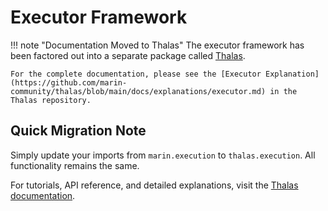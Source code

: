 # Executor Framework

!!! note "Documentation Moved to Thalas"
    The executor framework has been factored out into a separate package called [Thalas](https://github.com/marin-community/thalas).

    For the complete documentation, please see the [Executor Explanation](https://github.com/marin-community/thalas/blob/main/docs/explanations/executor.md) in the Thalas repository.

## Quick Migration Note

Simply update your imports from `marin.execution` to `thalas.execution`. All functionality remains the same.

For tutorials, API reference, and detailed explanations, visit the [Thalas documentation](https://github.com/marin-community/thalas/tree/main/docs).
